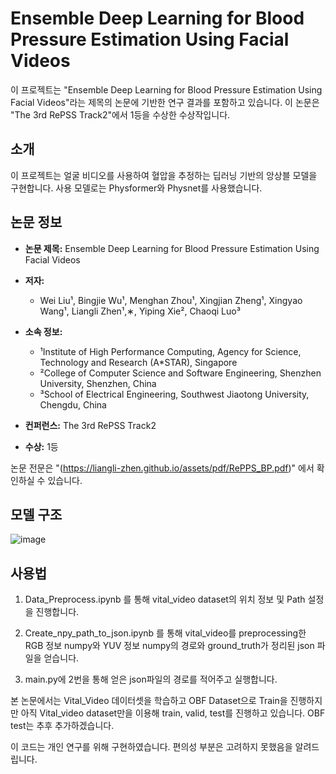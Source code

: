 # Ensemble Deep Learning for Blood Pressure Estimation Using Facial Videos

이 프로젝트는 "Ensemble Deep Learning for Blood Pressure Estimation Using Facial Videos"라는 제목의 논문에 기반한 연구 결과를 포함하고 있습니다. 이 논문은 "The 3rd RePSS Track2"에서 1등을 수상한 수상작입니다.

## 소개

이 프로젝트는 얼굴 비디오를 사용하여 혈압을 추정하는 딥러닝 기반의 앙상블 모델을 구현합니다. 사용 모델로는 Physformer와 Physnet를 사용했습니다.

## 논문 정보

- **논문 제목:** Ensemble Deep Learning for Blood Pressure Estimation Using Facial Videos
- **저자:**
  - Wei Liu¹, Bingjie Wu¹, Menghan Zhou¹, Xingjian Zheng¹, Xingyao Wang¹, Liangli Zhen¹,∗, Yiping Xie², Chaoqi Luo³

- **소속 정보:**
  - ¹Institute of High Performance Computing, Agency for Science, Technology and Research (A*STAR), Singapore
  - ²College of Computer Science and Software Engineering, Shenzhen University, Shenzhen, China
  - ³School of Electrical Engineering, Southwest Jiaotong University, Chengdu, China

- **컨퍼런스:** The 3rd RePSS Track2
- **수상:** 1등

논문 전문은 "(https://liangli-zhen.github.io/assets/pdf/RePPS_BP.pdf)" 에서 확인하실 수 있습니다.

## 모델 구조
![image](https://github.com/user-attachments/assets/a011e1c3-7a4e-459d-bffa-3dc905df0a76)


## 사용법

1. Data_Preprocess.ipynb 를 통해 vital_video dataset의 위치 정보 및 Path 설정을 진행합니다.
   
2. Create_npy_path_to_json.ipynb 를 통해 vital_video를 preprocessing한 RGB 정보 numpy와 YUV 정보 numpy의 경로와 ground_truth가 정리된 json 파일을 얻습니다.

3. main.py에 2번을 통해 얻은 json파일의 경로를 적어주고 실행합니다.

본 논문에서는 Vital_Video 데이터셋을 학습하고 OBF Dataset으로 Train을 진행하지만 아직 Vital_video dataset만을 이용해 train, valid, test를 진행하고 있습니다.
OBF test는 추후 추가하겠습니다.

이 코드는 개인 연구를 위해 구현하였습니다.
편의성 부분은 고려하지 못했음을 알려드립니다.

